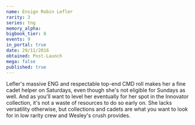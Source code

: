 ```yaml
---
name: Ensign Robin Lefler
rarity: 3
series: tng
memory_alpha:
bigbook_tier: 8
events: 9
in_portal: true
date: 29/11/2016
obtained: Post-Launch
mega: false
published: true
---
```


Lefler's massive ENG and respectable top-end CMD roll makes her a fine cadet helper on Saturdays, even though she's not eligible for Sundays as well. And as you'll want to level her eventually for her spot in the Innovator collection, it's not a waste of resources to do so early on. She lacks versatility otherwise, but collections and cadets are what you want to look for in low rarity crew and Wesley's crush provides.
